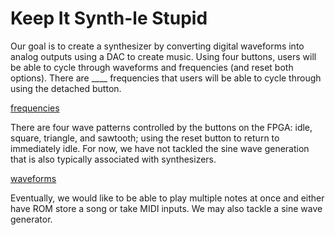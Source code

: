 # Keep It Synth-le Stupid

Our goal is to create a synthesizer by converting digital waveforms into analog outputs using a DAC to create music. Using four buttons, users will be able to cycle through waveforms and frequencies (and reset both options). There are ____ frequencies that users will be able to cycle through using the detached button. 

[frequencies](./images/waveforms)

There are four wave patterns controlled by the buttons on the FPGA: idle, square, triangle, and sawtooth; using the reset button to return to immediately idle. For now, we have not tackled the sine wave generation that is also typically associated with synthesizers. 

[waveforms](./images/waveforms)

Eventually, we would like to be able to play multiple notes at once and either have ROM store a song or take MIDI inputs. We may also tackle a sine wave generator.